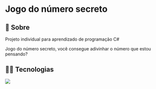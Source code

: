 <h1>Jogo do número secreto</h1>

<h2> 🔎 Sobre</h2>
<p>Projeto individual para aprendizado de programação C# </p>
<p>Jogo do número secreto, você consegue adivinhar o número que estou pensando?</p>

## 👨‍💻 Tecnologias
<div>
  <img src= https://img.shields.io/badge/c%23-%23239120.svg?style=for-the-badge&logo=csharp&logoColor=white>
</div>


